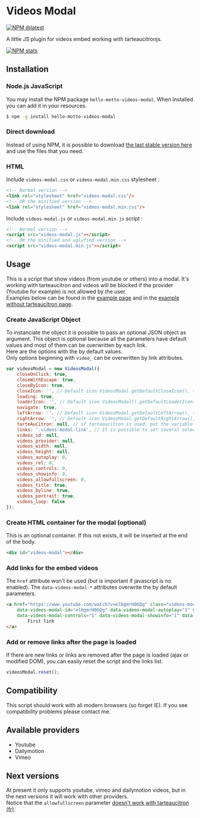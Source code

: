 # Videos Modal
[![NPM @latest](https://img.shields.io/npm/v/hello-motto-videos-modal.svg)](https://www.npmjs.com/package/hello-motto-videos-modal)<br>

A little JS plugin for videos embed working with tarteaucitronjs.<br>

[![NPM stats](https://nodei.co/npm/hello-motto-videos-modal.svg?downloadRank=true&downloads=true)](https://www.npmjs.org/package/hello-motto-videos-modal)

## Installation

### Node.js JavaScript

You may install the NPM package `hello-motto-videos-modal`. When installed you can add it in your resources.

```bash
$ npm -g install hello-motto-videos-modal
```

### Direct download

Instead of using NPM, it is possible to download [the last stable version here](https://github.com/hello-motto/videos-modal/archive/master.zip) and use the files that you need.

### HTML

Include `videos-modal.css` or `videos-modal.min.css` stylesheet :
```html
<!-- Normal version -->
<link rel="stylesheet" href="videos-modal.css"/>
<!-- OR the minified version -->
<link rel="stylesheet" href="videos-modal.min.css"/>
```

Include `videos-modal.js` or `videos-modal.min.js` script :
```html
<!-- Normal version -->
<script src="videos-modal.js"></script>
<!-- OR the minified and uglyfied version -->
<script src="videos-modal.min.js"></script>
```

## Usage

This is a script that show videos (from youtube or others) into a modal. It's working with tarteaucitron and videos will be blocked if the provider (Youtube for example) is not allowed by the user.<br>
Examples below can be found in the [example page](https://www.hello-motto.fr/videos-modal/examples/multi-providers.html)
and in the [example without tarteaucitron page](https://www.hello-motto.fr/videos-modal/examples/without-tarteaucitron.html).

### Create JavaScript Object

To instanciate the object it is possible to pass an optional JSON object as argument. This object is optional because
all the parameters have default values and most of them can be overwritten by each link.<br>
Here are the options with the by default values.<br>
Only options beginning with `video_` can be overwritten by link attributes.

```js
var videosModal = new VideosModal({
    closeOnClick: true,
    closeWithEscape: true,
    closeByIcon: true,
    closeIcon: '', // Default icon VideosModal.getDefaultCloseIcon(), this needs that closeByIcon is set as true
    loading: true,
    loaderIcon: '', // Default icon VideosModal().getDefaultLoaderIcon(), this needs that loading is set as true
    navigate: true,
    leftArrow: '', // Default icon VideosModal.getDefaultLeftArrow(), this needs that navigate is set as true
    rightArrow: '', // Default icon VideosModal.getDefaultRightArrow(), this needs that navigate is set as true
    tarteAuCitron: null, // if tarteaucitron is used, put the variable into it.
    links: '.videos-modal-link', // It is possible to set several selectors as a string.
    videos_id: null,
    videos_provider: null,
    videos_width: null,
    videos_height: null,
    videos_autoplay: 0,
    videos_rel: 0,
    videos_controls: 0,
    videos_showinfo: 0,
    videos_allowfullscreen: 0,
    videos_title: true,
    videos_byline: true,
    videos_portrait: true,
    videos_loop: false
});
```

### Create HTML container for the modal (optional)

This is an optional container. If this not exists, it will be inserted at the end of the body.

```html
<div id="videos-modal"></div>
```

### Add links for the embed videos

The `href` attribute won't be used (but is important if javascript is no enabled). The `data-videos-modal-*` attributes overwrite the by default parameters.

```html
<a href="https://www.youtube.com/watch?v=elbgmrH06Qg" class="videos-modal-link" data-videos-modal-provider="youtube"
    data-videos-modal-id="elbgmrH06Qg" data-videos-modal-autoplay="1" data-videos-modal-rel="0"
    data-videos-modal-controls="1" data-videos-modal-showinfo="1" data-videos-modal-allowfullscreen="1">
        First link
</a>
```

### Add or remove links after the page is loaded

If there are new links or links are removed after the page is loaded (ajax or modified DOM), you can easily reset the script and the links list.

```js
videosModal.reset();
```

## Compatibility

This script should work with all modern browsers (so forget IE). If you see compatibility problems please contact me.

## Available providers

- Youtube
- Dailymotion
- Vimeo

## Next versions

At present it only supports youtube, vimeo and dailymotion videos, but in the next versions it will work with other providers.<br>
Notice that the `allowfullscreen` parameter [doesn't work with tarteaucitron (fr)](https://github.com/AmauriC/tarteaucitron.js/issues/273).
